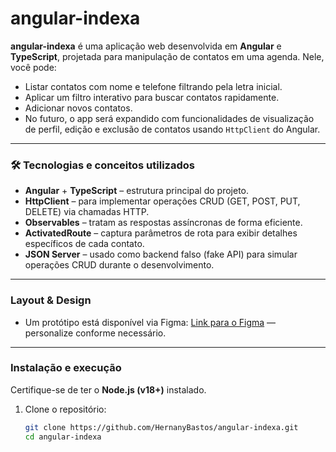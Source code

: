 # angular-indexa

**angular-indexa** é uma aplicação web desenvolvida em **Angular** e **TypeScript**, projetada para manipulação de contatos em uma agenda. Nele, você pode:

- Listar contatos com nome e telefone filtrando pela letra inicial.
- Aplicar um filtro interativo para buscar contatos rapidamente.
- Adicionar novos contatos.
- No futuro, o app será expandido com funcionalidades de visualização de perfil, edição e exclusão de contatos usando `HttpClient` do Angular.

---

### 🛠 Tecnologias e conceitos utilizados

- **Angular** + **TypeScript** – estrutura principal do projeto.
- **HttpClient** – para implementar operações CRUD (GET, POST, PUT, DELETE) via chamadas HTTP.
- **Observables** – tratam as respostas assíncronas de forma eficiente.
- **ActivatedRoute** – captura parâmetros de rota para exibir detalhes específicos de cada contato.
- **JSON Server** – usado como backend falso (fake API) para simular operações CRUD durante o desenvolvimento.

---

### Layout & Design

- Um protótipo está disponível via Figma: [Link para o Figma](www.figma.com) — personalize conforme necessário.

---

### Instalação e execução

Certifique-se de ter o **Node.js (v18+)** instalado.

1. Clone o repositório:
   ```bash
   git clone https://github.com/HernanyBastos/angular-indexa.git
   cd angular-indexa
